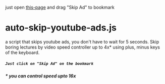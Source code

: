 just open [this-page](https://my_gits.alhacen.cf/auto-skip-youtube-ads.js.html) and drag "Skip Ad" to bookmark
# auto-skip-youtube-ads.js
a script that skips youtube ads, you don't have to wait for 5 seconds. 
Skip boring lectures by video speed controller up to 4x* using plus, minus keys of the keyboard.
##### `Just click on "Skip Ad" on the bookmark`


##### * you can control speed upto 16x
